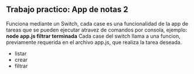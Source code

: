 ## Trabajo practico: App de notas 2

Funciona mediante un Switch, cada case es una funcionalidad de la app de tareas que se pueden ejecutar atravez de comandos por consola, ejemplo: **node app.js filtrar terminada**
Cada case del switch llama a una funcion, previamente requerida en el archivo app.js, que realiza la tarea deseada.

- listar
- crear
- filtrar

